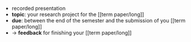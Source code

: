 - recorded presentation
- **topic**: your research project for the [[term paper/long]]
- **due**: between the end of the semester and the submission of you [[term paper/long]]
- → **feedback** for finishing your [[term paper/long]]